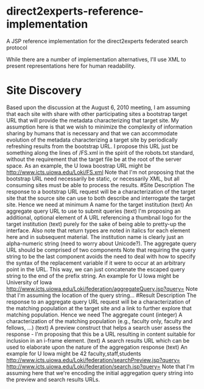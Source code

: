 # direct2experts-reference-implementation
A JSP reference implementation for the direct2experts federated search protocol

While there are a number of implementation alternatives, I'll use XML to present representations here for human readability.
# Site Discovery
Based upon the discussion at the August 6, 2010 meeting, I am assuming that each site with share with other participating sites a bootstrap target URL that will provide the metadata characterizing that target site.  My assumption here is that we wish to minimize the complexity of information sharing by humans that is necessary and that we can accommodate evolution of the metadata characterizing a target site by periodically refreshing results from the bootstrap URL.  I propose this URL just be something along the lines of
<bootstrap-URL-prefix>/FS.xml
in the spirit of the robots.txt standard, without the requirement that the target file be at the root of the server space.  As an example, the U Iowa boostrap URL might be
http://www.icts.uiowa.edu/Loki/FS.xml
Note that I'm not proposing that the bootstrap URL need necessarily be static, or necessarily XML, but all consuming sites must be able to process the results.
#Site Description
The response to a bootstrap URL request will be a characterization of the target site that the source site can use to both describe and interrogate the target site.  Hence we need at minimum
A name for the target institution (text)﻿﻿
An aggregate query URL to use to submit queries (text)
I'm proposing an additional, optional element of
A URL referencing a thumbnail logo for the target institution (text)
purely for the sake of being able to pretty-up the interface.  Also note that return types are noted in italics for each element here and in subsequent material.
The institution name is clearly just an alpha-numeric string (need to worry about Unicode?).  The aggregate query URL should be comprised of two components
<aggregate-query-URL-prefix><query-string>
Note that requiring the query string to be the last component avoids the need to deal with how to specify the syntax of the replacement variable if it were to occur at an arbitrary point in the URL.  This way, we can just concatenate the escaped query string to the end of the prefix string.
An example for U Iowa might be
<site-description>
   <name>University of Iowa</name>
   <aggregate-query>http://www.icts.uiowa.edu/Loki/federation/aggregateQuery.jsp?query=</aggregate-query>
</site-description>
Note that I'm assuming the location of the query string...
#Result Description
The response to an aggregate query URL request will be a characterization of the matching population at the target site and a link to further explore that matching population.  Hence we need
The aggregate count (integer)
A characterization of the matching population (e.g., faculty only, faculty and fellows, ...) (text)
A preview construct that helps a search user assess the response - I'm proposing that this be a URL resulting in content suitable for inclusion in an i-frame element. (text)
A search results URL which can be used to elaborate upon the nature of the aggregation response (text)
An example for U Iowa might be
<aggregation-result>
   <count>42</count>
   <population-type>faculty,staff,students</population-type>
   <preview-URL>http://www.icts.uiowa.edu/Loki/federation/searchPreview.jsp?query=<query-string></preview-URL>
   <search-results-URL>http://www.icts.uiowa.edu/Loki/federation/search.jsp?query=<query-string></search-results-URL>
</aggregation-result>
Note that I'm assuming here that we're encoding the initial aggregation query string into the preview and search results URLs.
